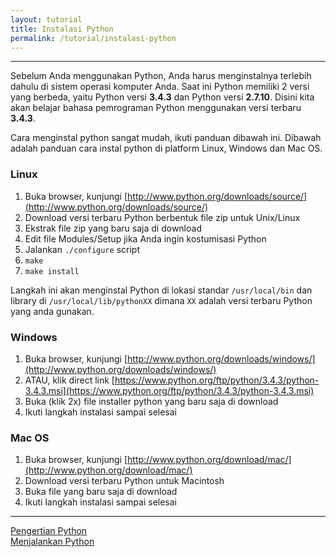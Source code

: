 ```yaml
---
layout: tutorial
title: Instalasi Python
permalink: /tutorial/instalasi-python
---
```


---

Sebelum Anda menggunakan Python, Anda harus menginstalnya terlebih dahulu di sistem operasi komputer Anda. Saat ini Python memiliki 2 versi yang berbeda, yaitu Python versi **3.4.3** dan Python versi **2.7.10**. Disini kita akan belajar bahasa pemrograman Python menggunakan versi terbaru **3.4.3**.

Cara menginstal python sangat mudah, ikuti panduan dibawah ini. Dibawah adalah panduan cara instal python di platform Linux, Windows dan Mac OS. 


### Linux
1. Buka browser, kunjungi [http://www.python.org/downloads/source/](http://www.python.org/downloads/source/)
2. Download versi terbaru Python berbentuk file zip untuk Unix/Linux
3. Ekstrak file zip yang baru saja di download
4. Edit file Modules/Setup jika Anda ingin kostumisasi Python
5. Jalankan `./configure` script
6. `make`
7. `make install`

Langkah ini akan menginstal Python di lokasi standar `/usr/local/bin` dan library di `/usr/local/lib/pythonXX` dimana `XX` adalah versi terbaru Python yang anda gunakan.


### Windows
1. Buka browser, kunjungi [http://www.python.org/downloads/windows/](http://www.python.org/downloads/windows/)
2. ATAU, klik direct link [https://www.python.org/ftp/python/3.4.3/python-3.4.3.msi](https://www.python.org/ftp/python/3.4.3/python-3.4.3.msi)
3. Buka (klik 2x) file installer python yang baru saja di download
4. Ikuti langkah instalasi sampai selesai

### Mac OS
1. Buka browser, kunjungi [http://www.python.org/download/mac/](http://www.python.org/download/mac/)
2. Download versi terbaru Python untuk Macintosh
3. Buka file yang baru saja di download
4. Ikuti langkah instalasi sampai selesai

---

<div class="row navigation-tutorial">
    <div class="col-md-6 prev-tutorial">
        <a href="/tutorial/apa-itu-python"><i class="fas fa-arrow-circle-left"></i>Pengertian Python</a>
    </div>
    <div class="col-md-6 next-tutorial">
        <a href="/tutorial/menjalankan-python" class="hoverable">Menjalankan Python<i class="fas fa-arrow-circle-right"></i></a>
    </div>
</div>
